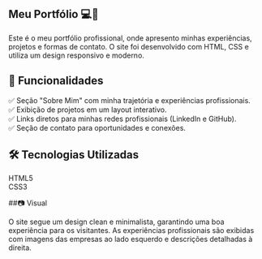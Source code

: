 ## Meu Portfólio 💻🎨

Este é o meu portfólio profissional, onde apresento minhas experiências, projetos e formas de contato. O site foi desenvolvido com HTML, CSS e utiliza um design responsivo e moderno.<br>

## 📌 Funcionalidades

✅ Seção "Sobre Mim" com minha trajetória e experiências profissionais.<br>
✅ Exibição de projetos em um layout interativo.<br>
✅ Links diretos para minhas redes profissionais (LinkedIn e GitHub).<br>
✅ Seção de contato para oportunidades e conexões.<br>

## 🛠️ Tecnologias Utilizadas

HTML5<br>
CSS3<br>

##📷 Visual

O site segue um design clean e minimalista, garantindo uma boa experiência para os visitantes. As experiências profissionais são exibidas com imagens das empresas ao lado esquerdo e descrições detalhadas à direita.<br>

